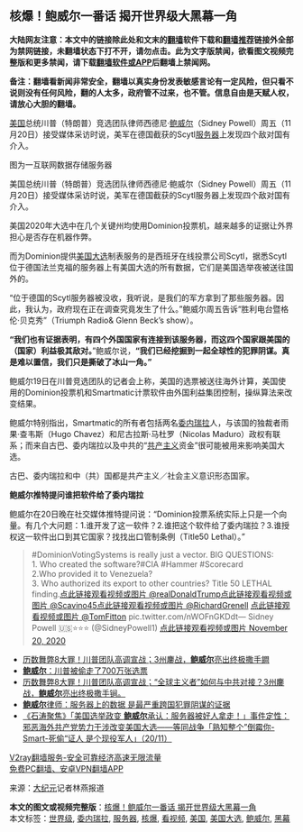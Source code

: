  <h2>核爆！鲍威尔一番话 揭开世界级大黑幕一角</h2> <p class="notice"><b>大陆网友注意：本文中的链接除此处和文末的<a href="https://github.com/bannedbook/fanqiang" >翻墙</a>软件下载和<a href="https://github.com/killgcd/justmysocks/blob/master/README.md">翻墙推荐</a>链接外全部为禁网链接，未翻墙状态下打不开，请勿点击。此为文字版禁闻，欲看图文视频完整版和更多禁闻，请下载<a href="https://github.com/bannedbook/fanqiang">翻墙软件或APP</a>后翻墙上禁闻网。</p><p>备注：翻墙看新闻非常安全，翻墙以真实身份发表敏感言论有一定风险，但只看不说则没有任何风险，翻的人太多，政府管不过来，也不管。信息自由是天赋人权，请放心大胆的翻墙。</b></p>  <div class="entry"> <p id="summary"><a href="https://www.bannedbook.org/bnews/tag/%e7%be%8e%e5%9b%bd/" class="st_tag internal_tag" rel="tag" title="标签 美国 下的日志">美国</a>总统川普（特朗普）竞选团队律师西德尼‧<a href="https://www.bannedbook.org/bnews/tag/%e9%b2%8d%e5%a8%81%e5%b0%94/" class="st_tag internal_tag" rel="tag" title="标签 鲍威尔 下的日志">鲍威尔</a>（Sidney Powell）周五（11月20日）接受媒体采访时说，美军在德国截获的Scytl<a href="https://www.bannedbook.org/bnews/tag/%E6%9C%8D%E5%8A%A1%E5%99%A8/" class="st_tag internal_tag" rel="tag" title="标签 服务器 下的日志">服务器</a>上发现四个敌对国有介入。</p> <p id="conimg"></p> <p>图为一互联网数据存储服务器</p> <p>美国总统川普（特朗普）竞选团队律师西德尼‧鲍威尔（Sidney Powell）周五（11月20日）接受媒体采访时说，美军在德国截获的Scytl服务器上发现四个敌对国有介入。</p> <p>美国2020年大选中在几个关键州均使用Dominion投票机，越来越多的证据让外界担心是否存在机器作弊。</p>  <p>而为Dominion提供<a href="https://www.bannedbook.org/bnews/tag/%e7%be%8e%e5%9b%bd%e5%a4%a7%e9%80%89/" class="st_tag internal_tag" rel="tag" title="标签 美国大选 下的日志">美国大选</a>制表服务的是西班牙在线投票公司Scytl，据悉Scytl位于德国法兰克福的服务器上有美国大选的所有数据，它们是美国选举夜被送往国外的。</p> <p>“位于德国的Scytl服务器被没收，我听说，是我们的军方拿到了那些服务器。因此，我认为，政府现在正在调查究竟发生了什么。”鲍威尔周五告诉“胜利电台暨格伦‧贝克秀”（Triumph Radio&amp; Glenn Beck’s show）。</p> <p><strong>“我们也有证据表明，有四个外国国家有连接到该服务器，而这四个国家跟美国的（国家）利益极其敌对。</strong>”鲍威尔说，<strong>“我们已经挖掘到一起全球性的犯罪阴谋。真是难以置信，我们只是撕破了冰山一角。”</strong></p> <p>鲍威尔19日在川普竞选团队的记者会上称，美国的选票被送往海外计算，美国使用的Dominion投票机和Smartmatic计票软件由外国利益集团控制，操纵算法来改变结果。</p> <p>鲍威尔特别指出，Smartmatic的所有者包括两名<a href="https://www.bannedbook.org/bnews/tag/%e5%a7%94%e5%86%85%e7%91%9e%e6%8b%89/" class="st_tag internal_tag" rel="tag" title="标签 委内瑞拉 下的日志">委内瑞拉</a>人，与该国的独裁者雨果‧查韦斯（Hugo Chavez）和尼古拉斯‧马杜罗（Nicolas Maduro）政权有联系；而来自古巴、委内瑞拉以及中共的“<span class='wp_keywordlink'><a href="https://www.bannedbook.org/forum2/topic6177.html" title="《共产主义的终极目的》" target="_blank">共产主义</a></span>资金”很可能被用来影响美国大选。</p>  <p>古巴、委内瑞拉和中（共）国都是共产主义／社会主义意识形态国家。</p> <p><strong>鲍威尔推特提问谁把软件给了委内瑞拉</strong></p> <p>鲍威尔在20日晚在社交媒体推特提问说：“Dominion投票系统实际上只是一个向量。有几个大问题：1.谁开发了这一软件？2.谁把这个软件给了委内瑞拉？3.谁授权这一软件出口到其它国家？找找出口管制条例（Title50 Lethal）。”</p> <blockquote><p>#DominionVotingSystems is really just a vector. BIG QUESTIONS:<br />1. Who created the software?#CIA #Hammer #Scorecard<br />2.Who provided it to Venezuela?<br />3. Who authorized its export to other countries? Title 50 LETHAL<br />finding.<a href="https://twitter.com/realDonaldTrump?ref_src=twsrc%5Etfw">点此链接观看视频或图片 @realDonaldTrump</a><a href="https://twitter.com/Scavino45?ref_src=twsrc%5Etfw">点此链接观看视频或图片 @Scavino45</a><a href="https://twitter.com/RichardGrenell?ref_src=twsrc%5Etfw">点此链接观看视频或图片 @RichardGrenell</a> <a href="https://twitter.com/TomFitton?ref_src=twsrc%5Etfw">点此链接观看视频或图片 @TomFitton</a> pic.twitter.com/nWOFnGKDdt— Sidney Powell 🇺🇸⭐⭐⭐ (@SidneyPowell1) <a href="https://twitter.com/SidneyPowell1/status/1329933438691008512?ref_src=twsrc%5Etfw">点此链接观看视频或图片 November 20, 2020</a></p></blockquote> <ul class='op-related-articles' title='相关阅读'> <li><a href='https://www.bannedbook.org/bnews/taiwannews/20201121/1434693.html' target='_blank'>历数舞弊8大罪！川普团队高调宣战；3州鏖战，<b>鲍威尔</b>亮出终极撒手鐧</a></li> <li><a href='https://www.bannedbook.org/bnews/cbnews/20201121/1434667.html' target='_blank'><b>鲍威尔</b>：川普被偷走了700万张选票</a></li> <li><a href='https://www.bannedbook.org/bnews/bannedvideo/20201121/1434624.html' target='_blank'>历数舞弊8大罪！川普团队高调宣战；“全球主义者”如何与中共对接？3州鏖战，<b>鲍威尔</b>亮出终极撒手锏。</a></li> <li><a href='https://www.bannedbook.org/bnews/cnnews/20201121/1434552.html' target='_blank'><b>鲍威尔</b>律师：服务器上的数据 是最严重跨国犯罪阴谋的证据</a></li> <li><a href='https://www.bannedbook.org/bnews/bannedvideo/20201121/1434522.html' target='_blank'>《石涛聚焦》「美国选举政变 <b>鲍威尔</b>承认：服务器被好人拿走！」事件定性：邪恶海外共产党势力干涉改变美国大选——等同战争「熟知整个”倒霉你-Smart-死偷“证人 是个现役军人」（20/11）</a></li> </ul> <p class="texttj"> <a href="https://www.bannedbook.org/forum23/topic22702.html" target="_blank">V2ray翻墙服务-安全可靠经济高速无限流量</a><br/> <a href="https://github.com/bannedbook/fanqiang/wiki/%E7%A6%81%E9%97%BB%E7%BD%91%E5%AE%89%E5%8D%93%E7%BF%BB%E5%A2%99%E6%96%B0%E9%97%BBAPP" target="_blank">免费PC翻墙、安卓VPN翻墙APP</a></p><p> 来源：<span class='wp_keywordlink_affiliate'><a href="http://www.epochtimes.com/" title="大纪元" target="_blank">大纪元</a></span>记者林燕报道 </p> <a name='sharetosocial'></a>       <div><b>本文的图文或视频完整版</b>：<a href='https://www.bannedbook.org/bnews/cbnews/20201121/1434706.html'>核爆！鲍威尔一番话 揭开世界级大黑幕一角</a></div>  </div><!--END ENTRY--> <div class="postfooter"> <div>本文标签：<a href="https://www.bannedbook.org/bnews/tag/%E4%B8%96%E7%95%8C%E7%BA%A7/" rel="tag">世界级</a>, <a href="https://www.bannedbook.org/bnews/tag/%e5%a7%94%e5%86%85%e7%91%9e%e6%8b%89/" rel="tag">委内瑞拉</a>, <a href="https://www.bannedbook.org/bnews/tag/%E6%9C%8D%E5%8A%A1%E5%99%A8/" rel="tag">服务器</a>, <a href="https://www.bannedbook.org/bnews/tag/%e6%a0%b8%e7%88%86/" rel="tag">核爆</a>, <a href="https://www.bannedbook.org/bnews/tag/%E7%9C%8B%E8%A7%86%E9%A2%91/" rel="tag">看视频</a>, <a href="https://www.bannedbook.org/bnews/tag/%e7%be%8e%e5%9b%bd/" rel="tag">美国</a>, <a href="https://www.bannedbook.org/bnews/tag/%e7%be%8e%e5%9b%bd%e5%a4%a7%e9%80%89/" rel="tag">美国大选</a>, <a href="https://www.bannedbook.org/bnews/tag/%e9%b2%8d%e5%a8%81%e5%b0%94/" rel="tag">鲍威尔</a>, <a href="https://www.bannedbook.org/bnews/tag/%e9%bb%91%e5%b9%95/" rel="tag">黑幕</a></div>  </div><!--END POSTFOOTER--> 